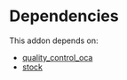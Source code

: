 # Dependencies

This addon depends on:

- [quality_control_oca](https://github.com/bringout/oca-mrp)
- [stock](https://github.com/bringout/oca-ocb-warehouse/tree/9b14fcb23c7ebeb2f1d8695642aaa941064d4d00/odoo-bringout-oca-ocb-stock)

